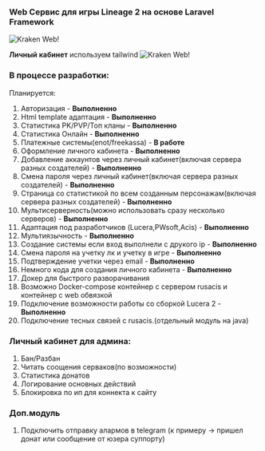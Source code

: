 ### Web Сервис для игры Lineage 2 на основе Laravel Framework


![Kraken Web!](https://i.ibb.co/M7jG4QD/Logokraken-Wev.png)

**Личный кабинет** используем tailwind
![Kraken Web!](https://i.ibb.co/6RHF7bS/finish.png)


### В процессе разработки: ###
Планируется: 
 1. Авторизация - **Выполненно**
 2. Html template адаптация - **Выполненно**
 3. Статистика PK/PVP/Топ кланы - **Выполненно**
 4. Статистика Онлайн  - **Выполненно**
 5. Платежные системы(enot/freekassa) - **В работе**
 6. Оформление личного кабинета - **Выполненно**
 7. Добавление аккаунтов через личный кабинет(включая сервера разных создателей)  - **Выполненно**
 8. Смена пароля через личный кабинет(включая сервера разных создателей)  - **Выполненно**
 9. Страница со статистикой по всем созданным персонажам(включая сервера разных создателей) - **Выполненно**
 10. Мультисерверность(можно использовать сразу несколько серверов) - **Выполненно**
 11. Адаптация под разработчиков (Lucera,PWsoft,Acis) - **Выполненно**
 12. Мультиязычность - **Выполненно**
 13. Создание системы если вход выполнели с друкого ip - **Выполненно**
 14. Смена пароля на учетку лк и учетку в игре - **Выполненно**
 15. Подтверждение учетки через email -  **Выполненно**
 16. Немного кода для создания личного кабинета - **Выполненно**
 17. Докер для быстрого разворачивания 
 18. Возможно Docker-compose контейнер с сервером rusacis и контейнер с web обвязкой
 19. Подключение возможности работы со сборкой Lucera 2 - **Выполненно**
 20. Подключение тесных связей с rusacis.(отдельный модуль на java)

  ### Личный кабинет для админа: ###
 1. Бан/Разбан
 2. Читать соощения серваков(по возможности)
 3. Статистика донатов
 4. Логирование основных действий
 5. Блокировка по ип для коннекта к сайту
 
 ### Доп.модуль ###
 1. Подключить отправку алармов в telegram (к примеру -> пришел донат или сообщение от юзера суппорту)
